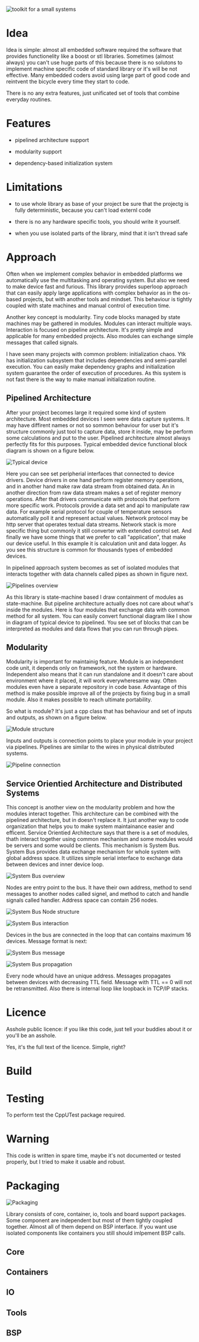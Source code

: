![](./docs/logo_big.png "toolkit for a small systems")

# Idea #

Idea is simple: almost all embedded software required the software that provides functionelity like a boost or stl libraries. Sometimes (almost always) you can't use huge parts of this because there is no solutons to implement machine specific code of standard library or it's will be not effective. Many embedded coders avoid using large part of good code and reintvent the bicycle every time they start to code.

There is no any extra features, just unificated set of tools that combine everyday routines.

# Features #

* pipelined architecture support

* modularity support

* dependency-based initialization system

# Limitations #

* to use whole library as base of your project be sure that the projectg is fully deterministic, because you can't load externl code

* there is no any hardware specific tools, you should write it yourself.

* when you use isolated parts of the library, mind that it isn't thread safe

# Approach #

Often when we implement complex behavior in embedded platforms we automatically use the multitasking and operating system. But also we need to make device fast and furious. This library provides superloop approach that can easily apply large applications with complex behavior as in the os-based projects, but with another tools and mindset. This behaviour is tightly coupled with state machines and manual control of execution time.

Another key concept is modularity. Tiny code blocks managed by state machines may be gathered in modules. Modules can interact multiple ways. Interaction is focused on pipeline architecture. It's pretty simple and applicable for many embedded projects. Also modules can exchange simple messages that called signals.

I have seen many projects with common problem: initialization chaos. Ytk has initialization subsystem that includes dependencies and semi-parallel execution. You can easily make dependency graphs and initialization system guarantee the order of execution of procedures. As this system is not fast there is the way to make manual initialization routine.

## Pipelined Architecture ##

After your project becomes large it required some kind of system architecture. Most embedded devices I seen were data capture systems. It may have diffirent names or not so sommon behaviour for user but it's structure commonly just tool to capture data, store it inside, may be perform some calculations and put to the user. Pipelined architecture almost always perfectly fits for this purposes. Typical embedded device functional block diagram is shown on a figure below.

![](./docs/typical_device.png "Typical device")

Here you can see set peripherial interfaces that connected to device drivers. Device drivers in one hand perform register memory operations, and in another hand make raw data stream from obtained data. An in another direction from raw data stream makes a set of register memory operations. After that drivers communicate with protocols that perform more specific work. Protocols provide a data set and api to manipulate raw data. For example serial protocol for couple of temperature sensors automatically poll it and represent actual values. Network protocol may be http server that operates textual data streams. Network stack is more specific thing but commonly it still converter with extended control set. And finally we have some things that we prefer to call "application", that make our device useful. In this example it is calculation unit and data logger. As you see this structure is common for thousands types of embedded devices.

In pipelined approach system becomes as set of isolated modules that interacts together with data channels called pipes as shown in figure next.

![](./docs/pipelines_overview.png "Pipelines overview")

As this library is state-machine based I draw containment of modules as state-machine. But pipeline architecture actually does not care about what's inside the modules. Here is four modules that exchange data with common method for all system. You can easily convert functional diagram like I show in diagram of typical device to pipelined. You see set of blocks that can be interpreted as modules and data flows that you can run through pipes.

## Modularity ##

Modularity is important for maintainig feature. Module is an independent code unit, it depends only on framework, not the system or hardware. Independent also means that it can run standalone and it doesn't care about environment where it placed, it will work everywheresame way. Often modules even have a separate repository in code base. Advantage of this method is make possible improve all of the projects by fixing bug in a small module. Also it makes possible to reach ultimate portability.

So what is module? It's just a cpp class that has behaviour and set of inputs and outputs, as shown on a figure below.

![](./docs/module_structure.png "Module structure")

Inputs and outputs is connection points to place your module in your project via pipelines. Pipelines are similar to the wires in physical distributed systems.

![](./docs/pipeline_connection.png "Pipeline connection")

## Service Orientied Architecture and Distributed Systems ##

This concept is another view on the modularity problem and how the modules interact together. This architecture can be combined with the pipelined architecture, but in doesn't replace it. It just another way to code organization that helps you to make system maintainance easier and efficent. Service Orientied Architecture says that there is a set of modules, thath interact together using common mechanism and some modules would be servers and some would be clients. This mechanism is System Bus. System Bus provides data exchange mechanism for whole system with global address space. It utilizes simple serial interface to exchange data between devices and inner device loop.

![](./docs/system_bus_overview.png "System Bus overview")

Nodes are entry point to the bus. It have their own address, method to send messages to another nodes called signel, and method to catch and handle signals called handler. Address space can contain 256 nodes.

![](./docs/system_bus_node.png "System Bus Node structure")

![](./docs/system_bus_interaction.png "System Bus interaction")

Devices in the bus are connected in the loop that can contains maximum 16 devices. Message format is next:

![](./docs/system_bus_message.png "System Bus message")

![](./docs/system_bus_propagation.png "System Bus propagation")

Every node whould have an unique address. Messages propagates between devices with decreasing TTL field. Message with TTL == 0 will not be retransmitted. Also there is internal loop like loopback in TCP/IP stacks.

# Licence #

Asshole public licence: if you like this code, just tell your buddies about it or you'll be an asshole.

Yes, it's the full text of the licence. Simple, right?

# Build #

# Testing #

To perform test the CppUTest package required.

# Warning #

This code is written in spare time, maybe it's not documented or tested properly, but I tried to make it usable and robust.

# Packaging #

![](./docs/library_structure.png "Packaging")

Library consists of core, container, io, tools and board support packages. Some component are independent but most of them tightly coupled together. Almost all of them depend on BSP interface. If you want use isolated components like containers you still should imlpement BSP calls.

## Core ##

## Containers ##

## IO ##

## Tools ##

## BSP ##
